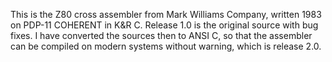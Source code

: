 This is the Z80 cross assembler from Mark Williams Company,
written 1983 on PDP-11 COHERENT in K&R C. Release 1.0 is
the original source with bug fixes. I have converted the
sources then to ANSI C, so that the assembler can be compiled
on modern systems without warning, which is release 2.0.
